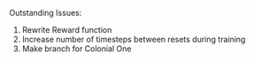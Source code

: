 Outstanding Issues:
1. Rewrite Reward function  
2. Increase number of timesteps between resets during training
3. Make branch for Colonial One
